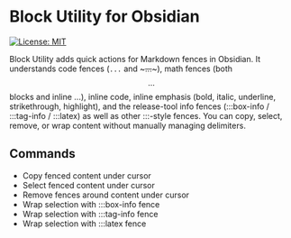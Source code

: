 # Block Utility for Obsidian

[![License: MIT](https://img.shields.io/badge/License-MIT-yellow.svg)](https://opensource.org/licenses/MIT)

Block Utility adds quick actions for Markdown fences in Obsidian. It understands code fences (```...``` and ~~~...~~~), math fences (both $$...$$ blocks and inline $...$), inline code, inline emphasis (bold, italic, underline, strikethrough, highlight), and the release-tool info fences (:::box-info / :::tag-info / :::latex) as well as other :::-style fences. You can copy, select, remove, or wrap content without manually managing delimiters.

## Commands

- Copy fenced content under cursor
- Select fenced content under cursor
- Remove fences around content under cursor
- Wrap selection with :::box-info fence
- Wrap selection with :::tag-info fence
- Wrap selection with :::latex fence
